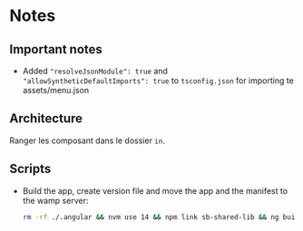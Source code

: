 # Notes

## Important notes

- Added `"resolveJsonModule": true` and `"allowSyntheticDefaultImports": true` to `tsconfig.json` for importing te assets/menu.json

## Architecture

Ranger les composant dans le dossier `in`.

## Scripts

- Build the app, create version file and move the app and the manifest to the wamp server:
  ```bash
  rm -rf ./.angular && nvm use 14 && npm link sb-shared-lib && ng build --configuration production --output-hashing none --base-href="/learn/" && cp manifest.json dist/symbiose/ && zip -r ./web.app dist/symbiose/* && cat web.app | md5sum | awk '{print $1}' > version && cp version dist/symbiose && rm -rf /mnt/c/wamp64/www/equal/public/learn && cp -r dist/symbiose /mnt/c/wamp64/www/equal/public/learn && cp version /mnt/c/wamp64/www/equal/packages/learn/apps/learn && cp manifest.json /mnt/c/wamp64/www/equal/packages/learn/apps/learn && cp web.app /mnt/c/wamp64/www/equal/packages/learn/apps/learn 
  ```
